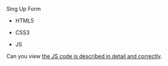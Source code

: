 Sing Up Form
- HTML5
* CSS3
+ JS
  
Can you view [the JS code is described in detail and correctly](https://andrei-jk.github.io/Sign-up-form/).
